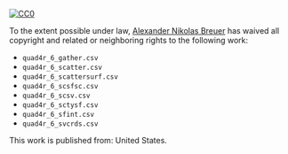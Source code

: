 [![CC0](http://i.creativecommons.org/p/zero/1.0/88x31.png)](http://creativecommons.org/publicdomain/zero/1.0/)

To the extent possible under law, [Alexander Nikolas Breuer](http://dial3343.org) has waived all copyright and related or neighboring rights to the following work:

* `quad4r_6_gather.csv`
* `quad4r_6_scatter.csv`
* `quad4r_6_scattersurf.csv`
* `quad4r_6_scsfsc.csv`
* `quad4r_6_scsv.csv`
* `quad4r_6_sctysf.csv`
* `quad4r_6_sfint.csv`
* `quad4r_6_svcrds.csv`

This work is published from: United States.
